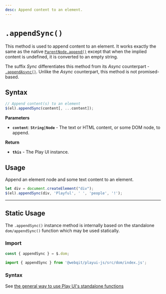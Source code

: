 ```yaml
---
desc: Append content to an element.
---
```

# `.appendSync()`

This method is used to append content to an element. It works exactly the same as the native [`ParentNode.append()`](https://developer.mozilla.org/en-US/docs/Web/API/ParentNode/append) except that when the implied content is undefined, it is converted to an empty string.

The suffix *Sync* differentiates this method from its *Async* counterpart - [`.appendAsync()`](../appendAsync). Unlike the *Async* counterpart, this method is not promised-based.

## Syntax

```js
// Append content(s) to an element
$(el).appendSync(content[, ...content]);
```

**Parameters**

+ **`content`**: **`String|Node`** - The text or HTML content, or some DOM node, to append.

**Return**

+ **`this`** - The Play UI instance.

## Usage

Append an element node and some text content to an element.

```js
let div = document.createElement("div");
$(el).appendSync(div, 'Playful', ' ', 'people', '!');
```

------

## Static Usage

The `.appendSync()` instance method is internally based on the standalone `dom/appendSync()` function which may be used statically.

### Import

```js
const { appendSync } = $.dom;
```
```js
import { appendSync } from '@webqit/playui-js/src/dom/index.js';
```

### Syntax

See [the general way to use Play UI's standalone functions](../../../overview#use-as-descrete-utilities)